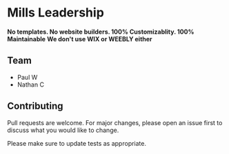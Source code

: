 # Mills Leadership

**No templates. No website builders. 100% Customizablity. 100% Maintainable** 
**We don't use WIX or WEEBLY either**

## Team
- Paul W
- Nathan C

## Contributing
Pull requests are welcome. For major changes, please open an issue first to discuss what you would like to change.

Please make sure to update tests as appropriate.
